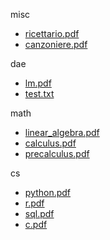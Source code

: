 misc 

- [ricettario.pdf](misc/ricettario.pdf)
- [canzoniere.pdf](misc/canzoniere.pdf)


dae 

- [lm.pdf](dae/lm.pdf)
- [test.txt](dae/test.txt)


math 

- [linear_algebra.pdf](math/linear_algebra.pdf)
- [calculus.pdf](math/calculus.pdf)
- [precalculus.pdf](math/precalculus.pdf)


cs 

- [python.pdf](cs/python.pdf)
- [r.pdf](cs/r.pdf)
- [sql.pdf](cs/sql.pdf)
- [c.pdf](cs/c.pdf)


